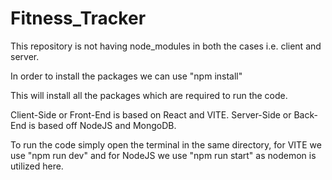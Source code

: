 # Fitness_Tracker
 
This repository is not having node_modules in both the cases i.e. client and server.

In order to install the packages we can use "npm install"

This will install all the packages which are required to run the code.

Client-Side or Front-End is based on React and VITE. Server-Side or Back-End is based off NodeJS and MongoDB.

To run the code simply open the terminal in the same directory, for VITE we use "npm run dev" and for NodeJS we use "npm run start" as nodemon is utilized here.
